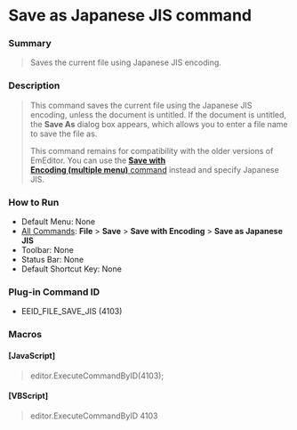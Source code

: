 # Save as Japanese JIS command

### Summary

> Saves the current file using Japanese JIS encoding.

### Description

> This command saves the current file using the
> Japanese JIS encoding, unless the document is untitled. If the document is
> untitled, the **Save As** dialog box appears,
> which allows you to enter a file name to save the file as.
>
> This command remains for compatibility with the older versions of
> EmEditor. You can use the [**Save with**\
> **Encoding (multiple menu)** command](file_save_defined) instead and specify Japanese JIS.

### How to Run

- Default Menu: None
- [All Commands](../tools/all_commands): **File** \> **Save**
\> **Save with Encoding** \> **Save as Japanese JIS**
- Toolbar: None
- Status Bar: None
- Default Shortcut Key: None

### Plug-in Command ID

- EEID\_FILE\_SAVE\_JIS (4103)

### Macros

#### \[JavaScript\]

> editor.ExecuteCommandByID(4103);

#### \[VBScript\]

> editor.ExecuteCommandByID 4103